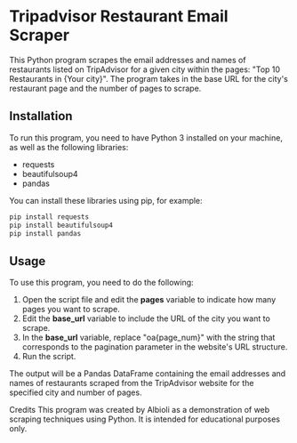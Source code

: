 # Tripadvisor Restaurant Email Scraper

This Python program scrapes the email addresses and names of restaurants listed on TripAdvisor for a given city within the pages: "Top 10 Restaurants in {Your city}". The program takes in the base URL for the city's restaurant page and the number of pages to scrape.

## Installation
To run this program, you need to have Python 3 installed on your machine, as well as the following libraries:

- requests
- beautifulsoup4
- pandas

You can install these libraries using pip, for example:

```python
pip install requests
pip install beautifulsoup4
pip install pandas
```

## Usage
To use this program, you need to do the following:

1. Open the script file and edit the **__pages__** variable to indicate how many pages you want to scrape.
2. Edit the __base_url__ variable to include the URL of the city you want to scrape.
3. In the __base_url__ variable, replace "oa{page_num}" with the string that corresponds to the pagination parameter in the website's URL structure.
4. Run the script.

The output will be a Pandas DataFrame containing the email addresses and names of restaurants scraped from the TripAdvisor website for the specified city and number of pages.

Credits
This program was created by Albioli as a demonstration of web scraping techniques using Python. It is intended for educational purposes only.
